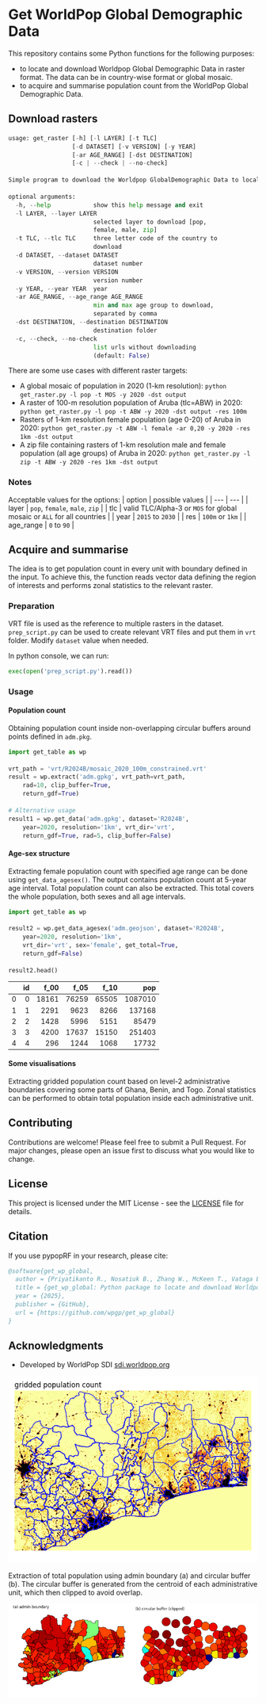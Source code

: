 # Get WorldPop Global Demographic Data

This repository contains some Python functions for the following purposes:
- to locate and download Worldpop Global Demographic Data in raster format. The data can be in country-wise format or global mosaic.
- to acquire and summarise population count from the WorldPop Global Demographic Data.

## Download rasters
```python
usage: get_raster [-h] [-l LAYER] [-t TLC]
                  [-d DATASET] [-v VERSION] [-y YEAR]
                  [-ar AGE_RANGE] [-dst DESTINATION]
                  [-c | --check | --no-check]

Simple program to download the Worldpop GlobalDemographic Data to local storage.

optional arguments:
  -h, --help            show this help message and exit
  -l LAYER, --layer LAYER
                        selected layer to download [pop,
                        female, male, zip]
  -t TLC, --tlc TLC     three letter code of the country to
                        download
  -d DATASET, --dataset DATASET
                        dataset number
  -v VERSION, --version VERSION
                        version number
  -y YEAR, --year YEAR  year
  -ar AGE_RANGE, --age_range AGE_RANGE
                        min and max age group to download,
                        separated by comma
  -dst DESTINATION, --destination DESTINATION
                        destination folder
  -c, --check, --no-check
                        list urls without downloading
                        (default: False)
```

There are some use cases with different raster targets:
- A global mosaic of population in 2020 (1-km resolution): `python get_raster.py -l pop -t MOS -y 2020 -dst output`
- A raster of 100-m resolution population of Aruba (tlc=ABW) in 2020: `python get_raster.py -l pop -t ABW -y 2020 -dst output -res 100m`
- Rasters of 1-km resolution female population (age 0-20) of Aruba in 2020: `python get_raster.py -t ABW -l female -ar 0,20 -y 2020 -res 1km -dst output`
- A zip file containing rasters of 1-km resolution male and female population (all age groups) of Aruba in 2020: `python get_raster.py -l zip -t ABW -y 2020 -res 1km -dst output`

### Notes
Acceptable values for the options:
| option | possible values |
| --- | --- |
| layer | `pop`, `female`, `male`, `zip` |
| tlc | valid TLC/Alpha-3 or `MOS` for global mosaic or `ALL` for all countries |
| year | `2015` to `2030` |
| res | `100m` or `1km` |
| age_range | `0` to `90` |


## Acquire and summarise
The idea is to get population count in every unit with boundary defined in the input. To achieve this, the function reads vector data defining the region of interests and performs zonal statistics to the relevant raster.

### Preparation
VRT file is used as the reference to multiple rasters in the dataset. `prep_script.py` can be used to create relevant VRT files and put them in `vrt` folder. Modify `dataset` value when needed.

In python console, we can run:
```python
exec(open('prep_script.py').read())
```

### Usage
#### Population count
Obtaining population count inside non-overlapping circular buffers around points defined in `adm.pkg`.

```python
import get_table as wp

vrt_path = 'vrt/R2024B/mosaic_2020_100m_constrained.vrt'
result = wp.extract('adm.gpkg', vrt_path=vrt_path,
    rad=10, clip_buffer=True,
    return_gdf=True)

# Alternative usage
result1 = wp.get_data('adm.gpkg', dataset='R2024B', 
    year=2020, resolution='1km', vrt_dir='vrt',
    return_gdf=True, rad=5, clip_buffer=False)
```

#### Age-sex structure
Extracting female population count with specified age range can be done using `get_data_agesex()`. The output contains population count at 5-year age interval. Total population count can also be extracted. This total covers the whole population, both sexes and all age intervals.

```python
import get_table as wp

result2 = wp.get_data_agesex('adm.geojson', dataset='R2024B', 
    year=2020, resolution='1km', 
    vrt_dir='vrt', sex='female', get_total=True,
    return_gdf=False)

result2.head()
```

|    |   id |  f_00 |  f_05 |  f_10 |     pop |
|---:|-----:|------:|------:|------:|--------:|
|  0 |    0 | 18161 | 76259 | 65505 | 1087010 |
|  1 |    1 |  2291 |  9623 |  8266 |  137168 |
|  2 |    2 |  1428 |  5996 |  5151 |   85479 |
|  3 |    3 |  4200 | 17637 | 15150 |  251403 |
|  4 |    4 |   296 |  1244 |  1068 |   17732 |

#### Some visualisations

Extracting gridded population count based on level-2 administrative boundaries covering some parts of Ghana, Benin, and Togo. Zonal statistics can be performed to obtain total population inside each administrative unit.

## Contributing

Contributions are welcome! Please feel free to submit a Pull Request. For major changes, please open an issue first to discuss what you would like to change.

## License

This project is licensed under the MIT License - see the [LICENSE](LICENSE) file for details.

## Citation

If you use pypopRF in your research, please cite:

```bibtex
@software{get_wp_global,
  author = {Priyatikanto R., Nosatiuk B., Zhang W., McKeen T., Vataga E., Tejedor-Garavito N, Bondarenko M.},
  title = {get_wp_global: Python package to locate and download Worldpop Global Demographic Data and acquire/summarise population count from the WorldPop Global Demographic Data v1.},
  year = {2025},
  publisher = {GitHub}, 
  url = {https://github.com/wpgp/get_wp_global}
}
```

## Acknowledgments

- Developed by WorldPop SDI [sdi.worldpop.org](https:/sdi.worldpop.org)

![map](fig/arr.png)

Extraction of total population using admin boundary (a) and circular buffer (b). The circular buffer is generated from the centroid of each administrative unit, which then clipped to avoid overlap.

![map](fig/res.png)
